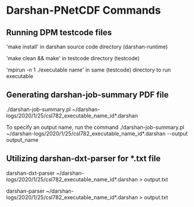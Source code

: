 # Darshan-PNetCDF Commands  

## Running DPM testcode files
'make install' in darshan source code directory (darshan-runtime)

'make clean && make' in testcode directory (testcode)

'mpirun -n 1 ./executable name' in same (testcode) directory to run executable

## Generating darshan-job-summary PDF file  
./darshan-job-summary.pl ~/darshan-logs/2020/1/25/csl782_executable_name_id*.darshan 

To specify an output name, run the command
./darshan-job-summary.pl ~/darshan-logs/2020/1/25/csl782_executable_name_id*.darshan --output output_name 

## Utilizing darshan-dxt-parser for *.txt file 
darshan-dxt-parser ~/darshan-logs/2020/1/25/csl782_executable_name_id*.darshan > output.txt

darshan-parser ~/darshan-logs/2020/1/25/csl782_executable_name_id*.darshan > output.txt
